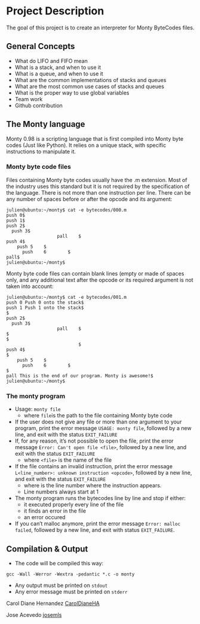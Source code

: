 # Project Description

The goal of this project is to create an interpreter for Monty ByteCodes files.

## General Concepts

* What do LIFO and FIFO mean
* What is a stack, and when to use it
* What is a queue, and when to use it
* What are the common implementations of stacks and queues
* What are the most common use cases of stacks and queues
* What is the proper way to use global variables
* Team work
* Github contribution


## The Monty language

Monty 0.98 is a scripting language that is first compiled into Monty byte codes (Just like Python). It relies on a unique stack, with specific instructions to manipulate it. 

### Monty byte code files

Files containing Monty byte codes usually have the .m extension. Most of the industry uses this standard but it is not required by the specification of the language. There is not more than one instruction per line. There can be any number of spaces before or after the opcode and its argument:

```
julien@ubuntu:~/monty$ cat -e bytecodes/000.m
push 0$
push 1$
push 2$
  push 3$
                   pall    $
push 4$
    push 5    $
      push    6        $
pall$
julien@ubuntu:~/monty$
```

Monty byte code files can contain blank lines (empty or made of spaces only, and any additional text after the opcode or its required argument is not taken into account:

```
julien@ubuntu:~/monty$ cat -e bytecodes/001.m
push 0 Push 0 onto the stack$
push 1 Push 1 onto the stack$
$
push 2$
  push 3$
                   pall    $
$
$
                           $
push 4$
$
    push 5    $
      push    6        $
$
pall This is the end of our program. Monty is awesome!$
julien@ubuntu:~/monty$
```

### The monty program

* Usage: `monty file`
    * where `file`is the path to the file containing Monty byte code
* If the user does not give any file or more than one argument to your program, print the error message `USAGE: monty file`, followed by a new line, and exit with the status `EXIT_FAILURE`
* If, for any reason, it’s not possible to open the file, print the error message `Error: Can't open file <file>`, followed by a new line, and exit with the status `EXIT_FAILURE`
    * where `<file>` is the name of the file
* If the file contains an invalid instruction, print the error message `L<line_number>: unknown instruction <opcode>`, followed by a new line, and exit with the status `EXIT_FAILURE`
    * where is the line number where the instruction appears.
    * Line numbers always start at 1
* The monty program runs the bytecodes line by line and stop if either:
    * it executed properly every line of the file
    * it finds an error in the file
    * an error occured
* If you can’t malloc anymore, print the error message `Error: malloc failed`, followed by a new line, and exit with status `EXIT_FAILURE`.

## Compilation & Output

* The code will be compiled this way:
```
gcc -Wall -Werror -Wextra -pedantic *.c -o monty
```
* Any output must be printed on `stdout`
* Any error message must be printed on `stderr`

Carol Diane Hernandez [CarolDianeHA](https://github.com/CarolDianeHA)

Jose Acevedo [josemls](https://github.com/josemls)
